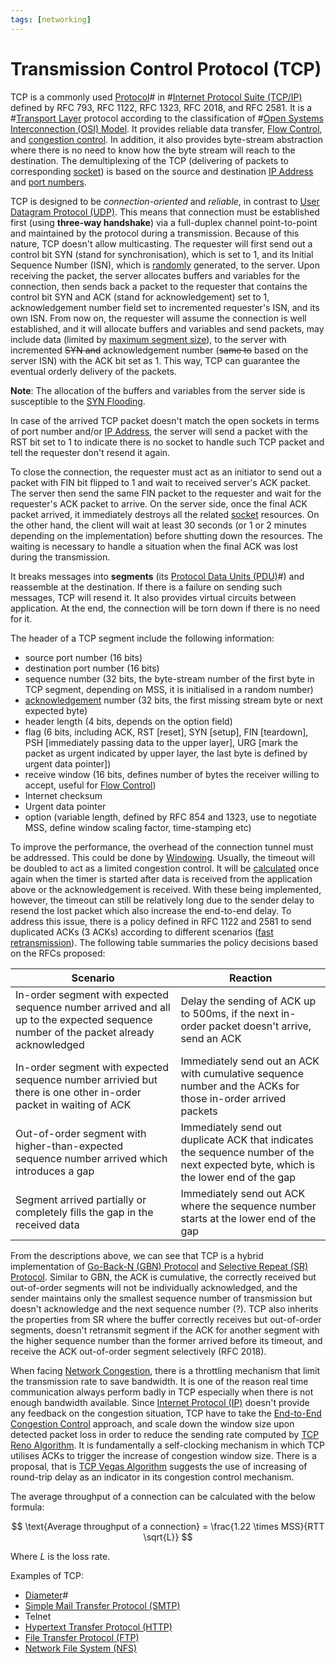 ```yaml
---
tags: [networking]
---
```


# Transmission Control Protocol (TCP)

TCP is a commonly used [Protocol](202209302229.md)# in
#[Internet Protocol Suite (TCP/IP)](202206151238.md) defined by RFC 793, RFC
1122, RFC 1323, RFC 2018, and RFC 2581. It is a #[Transport Layer](202206131837.md)
protocol according to the classification of #[Open Systems Interconnection (OSI) Model](202206131632.md).
It provides reliable data transfer, [Flow Control](202209302245.md), and
[congestion control](202304261438.md). In addition, it also provides byte-stream
abstraction where there is no need to know how the byte stream will reach to the
destination. The demultiplexing of the TCP (delivering of packets to
corresponding [socket](202202172152.md)) is based on the source and destination
[IP Address](202206281021.md) and [port numbers](202206151841.md).

TCP is designed to be *connection-oriented* and *reliable*, in contrast to [User
Datagram Protocol (UDP)](202206151759.md). This means that connection must be
established first (using **three-way handshake**) via a full-duplex channel
point-to-point and maintained by the protocol during a transmission. Because of
this nature, TCP doesn't allow multicasting. The requester will first send out a
control bit SYN (stand for synchronisation), which is set to 1, and its Initial
Sequence Number (ISN), which is [randomly](202207162147.md) generated, to the
server. Upon receiving the packet, the server allocates buffers and variables
for the connection, then sends back a packet to the requester that contains the
control bit SYN and ACK (stand for acknowledgement) set to 1, acknowledgement
number field set to incremented requester's ISN, and its own ISN. From now on,
the requester will assume the connection is well established, and it will
allocate buffers and variables and send packets, may include data (limited by
[maximum segment size](202303282019.md)), to the server with incremented ~~SYN
and~~ acknowledgement number (~~same to~~ based on the server ISN) with the ACK
bit set as 1. This way, TCP can guarantee the eventual orderly delivery of the
packets.

**Note**: The allocation of the buffers and variables from the server side is
susceptible to the [SYN Flooding](202304261356.md).

In case of the arrived TCP packet doesn't match the open sockets in terms of
port number and/or [IP Address](202206281021.md), the server will send a packet
with the RST bit set to 1 to indicate there is no socket to handle such TCP
packet and tell the requester don't resend it again.

To close the connection, the requester must act as an initiator to send out a
packet with FIN bit flipped to 1 and wait to received server's ACK packet. The
server then send the same FIN packet to the requester and wait for the
requester's ACK packet to arrive. On the server side, once the final ACK packet
arrived, it immediately destroys all the related [socket](202202172152.md)
resources. On the other hand, the client will wait at least 30 seconds (or 1 or 2
minutes depending on the implementation) before shutting down the resources. The
waiting is necessary to handle a situation when the final ACK was lost during
the transmission.

It breaks messages into **segments** (its [Protocol Data Units (PDU)](202206131643.md)#)
and reassemble at the destination. If there is a failure on sending such
messages, TCP will resend it. It also provides virtual circuits between
application. At the end, the connection will be torn down if there is no need
for it.

The header of a TCP segment include the following information:
- source port number (16 bits)
- destination port number (16 bits)
- sequence number (32 bits, the byte-stream number of the first byte in TCP
  segment, depending on MSS, it is initialised in a random number)
- [acknowledgement](202303141902.md) number (32 bits, the first missing stream
  byte or next expected byte)
- header length (4 bits, depends on the option field)
- flag (6 bits, including ACK, RST [reset], SYN [setup], FIN [teardown], PSH
  [immediately passing data to the upper layer], URG [mark the packet as urgent
  indicated by upper layer, the last byte is defined by urgent data pointer])
- receive window (16 bits, defines number of bytes the receiver willing to
  accept, useful for [Flow Control](202209302245.md))
- Internet checksum
- Urgent data pointer
- option (variable length, defined by RFC 854 and 1323, use to negotiate MSS,
  define window scaling factor, time-stamping etc)

To improve the performance, the overhead of the connection tunnel must be
addressed. This could be done by [Windowing](202304261406.md). Usually, the
timeout will be doubled to act as a limited congestion control. It will be
[calculated](202303292133.md) once again when the timer is started after data is
received from the application above or the acknowledgement is received. With
these being implemented, however, the timeout can still be relatively long due
to the sender delay to resend the lost packet which also increase the end-to-end
delay. To address this issue, there is a policy defined in RFC 1122 and 2581 to
send duplicated ACKs (3 ACKs) according to different scenarios ([fast retransmission](202304211524.md)).
The following table summaries the policy decisions based on the RFCs proposed:

| Scenario                                                                                                                             | Reaction                                                                                                                           |
| ---                                                                                                                                  | ---                                                                                                                                |
| In-order segment with expected sequence number arrived and all up to the expected sequence number of the packet already acknowledged | Delay the sending of ACK up to 500ms, if the next in-order packet doesn't arrive, send an ACK                                      |
| In-order segment with expected sequence number arrivied but there is one other in-order packet in waiting of ACK                     | Immediately send out an ACK with cumulative sequence number and the ACKs for those in-order arrived packets                        |
| Out-of-order segment with higher-than-expected sequence number arrived which introduces a gap                                        | Immediately send out duplicate ACK that indicates the sequence number of the next expected byte, which is the lower end of the gap |
| Segment arrived partially or completely fills the gap in the received data                                                           | Immediately send out ACK where the sequence number starts at the lower end of the gap                                              |

From the descriptions above, we can see that TCP is a hybrid implementation of
[Go-Back-N (GBN) Protocol](202303141912.md) and [Selective Repeat (SR) Protocol](202303211253.md).
Similar to GBN, the ACK is cumulative, the correctly received but out-of-order
segments will not be individually acknowledged, and the sender maintains only
the smallest sequence number of transmission but doesn't acknowledge and the
next sequence number (?). TCP also inherits the properties from SR where the
buffer correctly receives but out-of-order segments, doesn't retransmit segment
if the ACK for another segment with the higher sequence number than the former
arrived before its timeout, and receive the ACK out-of-order segment
selectively (RFC 2018).

When facing [Network Congestion](202209302043.md), there is a throttling
mechanism that limit the transmission rate to save bandwidth. It is one of the
reason real time communication always perform badly in TCP especially when there
is not enough bandwidth available. Since [Internet Protocol (IP)](202206151223.md)
doesn't provide any feedback on the congestion situation, TCP have to take the
[End-to-End Congestion Control](202304261438.md) approach, and scale down the
window size upon detected packet loss in order to reduce the sending rate
computed by [TCP Reno Algorithm](202305031946.md). It is fundamentally a
self-clocking mechanism in which TCP utilises ACKs to trigger the increase of
congestion window size. There is a proposal, that is [TCP Vegas Algorithm](202305031935.md)
suggests the use of increasing of round-trip delay as an indicator in its
congestion control mechanism.

The average throughput of a connection can be calculated with the below formula:

$$
\text{Average throughput of a connection} = \frac{1.22 \times MSS}{RTT \sqrt{L}}
$$

Where $L$ is the loss rate.

Examples of TCP:
- [Diameter](202210221333.md)#
- [Simple Mail Transfer Protocol (SMTP)](202302251327.md)
- Telnet
- [Hypertext Transfer Protocol (HTTP)](202202211439.md)
- [File Transfer Protocol (FTP)](202210221515.md)
- [Network File System (NFS)](202302131659.md)
